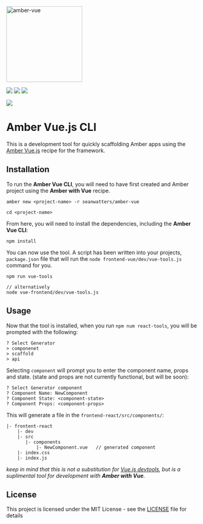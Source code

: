 <img src="https://camo.githubusercontent.com/5b54cc5a749519515e15846ac911b094fa762ee5/687474703a2f2f7365616e776174746572732e696f2f696d616765732f616d6265722d7675652e706e67" alt="amber-vue" data-canonical-src="http://seanwatters.io/images/amber-vue.png" height="200">

<a href="https://amberframework.org/"><img src="https://img.shields.io/badge/using-amber_framework-orange.svg" ></a>
<a href="https://github.com/progressive-amber/vue-recipe/"><img src="https://img.shields.io/badge/using-amber_vue-green.svg" ></a>
<a href="https://opensource.org/licenses/MIT"><img src="https://img.shields.io/badge/License-MIT-brightgreen.svg" ></a>

<a href="https://www.npmjs.com/package/@progressive-amber/amber-vue-cli"><img src="https://img.shields.io/badge/version-v0.1.0-yellow.svg" ></a>


# Amber Vue.js CLI

This is a development tool for quickly scaffolding Amber apps using the [Amber Vue.js](https://github.com/seanwatters/amber-vue) recipe for the framework. 

## Installation

To run the **Amber Vue CLI**, you will need to have first created and Amber project using the **Amber with Vue** recipe.

```
amber new <project-name> -r seanwatters/amber-vue

cd <project-name>
```

From here, you will need to install the dependencies, including the **Amber Vue CLI**:

```
npm install
```

You can now use the tool. A script has been written into your projects, `package.json` file that will run the `node frontend-vue/dev/vue-tools.js` command for you.

```
npm run vue-tools

// alternatively
node vue-frontend/dev/vue-tools.js
```

## Usage

Now that the tool is installed, when you run `npm num react-tools`, you will be prompted with the following:

```
? Select Generator
> componenet
> scaffold
> api
```

Selecting `component` will prompt you to enter the component name, props and state. (state and props are not currently functional, but will be soon):

```
? Select Generator component
? Component Name: NewComponent
? Component State: <component-state>
? Component Props: <component-props>
```

This will generate a file in the `frontend-react/src/components/`:

```
|- frontent-react
    |- dev
    |- src
       |- components
           |- NewComponent.vue   // generated component
    |- index.css
    |- index.js
```

_keep in mind that this is not a substitution for [Vue.js devtools](https://github.com/vuejs/vue-devtools), but is a suplimental tool for development with **Amber with Vue**._

## License

This project is licensed under the MIT License - see the [LICENSE](LICENSE) file for details
